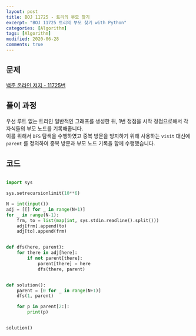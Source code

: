 ```yaml
---
layout: post
title: BOJ 11725 - 트리의 부모 찾기
excerpt: "BOJ 11725 트리의 부모 찾기 with Python"
categories: [Algorithm]
tags: [Algorithm]
modified: 2020-06-28
comments: true
---
```


## 문제
[백준 온라인 저지 - 11725번](https://www.acmicpc.net/problem/11725)

## 풀이 과정
우선 루트 없는 트리인 일반적인 그래프를 생성한 뒤, 1번 정점을 시작 정점으로해서 각 자식들의 부모 노드를 기록해줍니다. <br>
이를 위해서 `DFS` 탐색을 수행하였고 중복 방문을 방지하기 위해 사용하는 `visit` 대신에 `parent` 를 정의하여 중복 방문과 부모 노드 기록을 함께 수행했습니다. <br>


## 코드

~~~ python

import sys

sys.setrecursionlimit(10**6)

N = int(input())
adj = [[] for _ in range(N+1)]
for _ in range(N-1):
    frm, to = list(map(int, sys.stdin.readline().split()))
    adj[frm].append(to)
    adj[to].append(frm)


def dfs(here, parent):
    for there in adj[here]:
        if not parent[there]:
            parent[there] = here
            dfs(there, parent)


def solution():
    parent = [0 for _ in range(N+1)]
    dfs(1, parent)

    for p in parent[2:]:
        print(p)


solution()

~~~